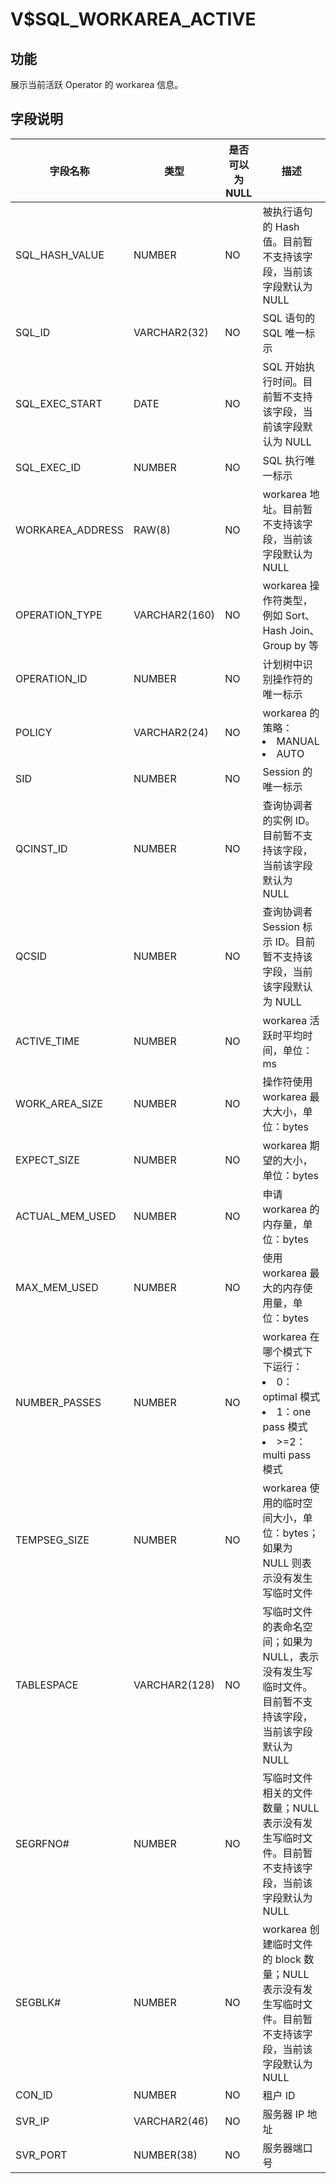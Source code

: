 V$SQL_WORKAREA_ACTIVE 
==========================================

**功能**
---------------------------

展示当前活跃 Operator 的 workarea 信息。

**字段说明**
-----------------------------

|     **字段名称**     |    **类型**    | **是否可以为 NULL** |                                                                                                       **描述**                                                                                                       |
|------------------|--------------|----------------|--------------------------------------------------------------------------------------------------------------------------------------------------------------------------------------------------------------------|
| SQL_HASH_VALUE   | NUMBER       | NO             | 被执行语句的 Hash 值。目前暂不支持该字段，当前该字段默认为 NULL                                                                                                                                                                              |
| SQL_ID           | VARCHAR2(32) | NO             | SQL 语句的 SQL 唯一标示                                                                                                                                                                                                   |
| SQL_EXEC_START   | DATE         | NO             | SQL 开始执行时间。目前暂不支持该字段，当前该字段默认为 NULL                                                                                                                                                                                 |
| SQL_EXEC_ID      | NUMBER   | NO             | SQL 执行唯一标示                                                                                                                                                                                                         |
| WORKAREA_ADDRESS | RAW(8)       | NO             | workarea 地址。目前暂不支持该字段，当前该字段默认为 NULL                                                                                                                                                                                |
| OPERATION_TYPE   | VARCHAR2(160) | NO             | workarea 操作符类型，例如 Sort、Hash Join、Group by 等                                                                                                                                                                        |
| OPERATION_ID     | NUMBER   | NO             | 计划树中识别操作符的唯一标示                                                                                                                                                                                                     |
| POLICY           | VARCHAR2(24)  | NO             | workarea 的策略： <li> MANUAL   <li> AUTO                                                                                 |
| SID              | NUMBER   | NO             | Session 的唯一标示                                                                                                                                                                                                      |
| QCINST_ID        | NUMBER       | NO             | 查询协调者的实例 ID。目前暂不支持该字段，当前该字段默认为 NULL                                                                                                                                                                                |
| QCSID            | NUMBER       | NO             | 查询协调者 Session 标示 ID。目前暂不支持该字段，当前该字段默认为 NULL                                                                                                                                                                        |
| ACTIVE_TIME      | NUMBER   | NO             | workarea 活跃时平均时间，单位：ms                                                                                                                                                                                             |
| WORK_AREA_SIZE   | NUMBER       | NO             | 操作符使用 workarea 最大大小，单位：bytes                                                                                                                                                                                       |
| EXPECT_SIZE      | NUMBER   | NO             | workarea 期望的大小，单位：bytes                                                                                                                                                                                            |
| ACTUAL_MEM_USED  | NUMBER   | NO             | 申请 workarea 的内存量，单位：bytes                                                                                                                                                                                          |
| MAX_MEM_USED     | NUMBER   | NO             | 使用 workarea 最大的内存使用量，单位：bytes                                                                                                                                                                                      |
| NUMBER_PASSES    | NUMBER   | NO             | workarea 在哪个模式下下运行： <li> 0：optimal 模式   <li> 1：one pass 模式   <li> \>=2：multi pass 模式    |
| TEMPSEG_SIZE     | NUMBER   | NO             | workarea 使用的临时空间大小，单位：bytes；如果为 NULL  则表示没有发生写临时文件                                                                                                                                                                 |
| TABLESPACE       | VARCHAR2(128) | NO             | 写临时文件的表命名空间；如果为 NULL，表示没有发生写临时文件。目前暂不支持该字段，当前该字段默认为 NULL                                                                                                                                                           |
| SEGRFNO#         | NUMBER       | NO             | 写临时文件相关的文件数量；NULL 表示没有发生写临时文件。目前暂不支持该字段，当前该字段默认为 NULL                                                                                                                                                              |
| SEGBLK#          | NUMBER       | NO             | workarea 创建临时文件的 block 数量；NULL 表示没有发生写临时文件。目前暂不支持该字段，当前该字段默认为 NULL                                                                                                                                                 |
| CON_ID           | NUMBER   | NO             | 租户 ID       |
| SVR_IP                 | VARCHAR2(46)   | NO             | 服务器 IP 地址   |
| SVR_PORT               | NUMBER(38)   | NO             | 服务器端口号   |
